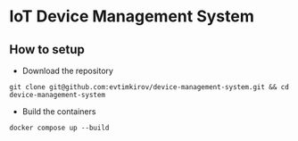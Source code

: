 # IoT Device Management System

## How to setup

* Download the repository
```githubexpressionlanguage
git clone git@github.com:evtimkirov/device-management-system.git && cd device-management-system
```

* Build the containers
```dockerfile
docker compose up --build
```
